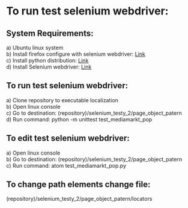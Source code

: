 # To run test selenium webdriver: 
 
## System Requirements: <br/>
a) Ubuntu linux system <br/> 
b) Install firefox configure with selenium webdriver: [Link](https://tecadmin.net/setup-selenium-with-firefox-on-ubuntu/) <br/>
c) Install python distribution: [Link](https://realpython.com/installing-python/#ubuntu) <br/>
d) Install Selenium webdriver: [Link](https://selenium-python.readthedocs.io/installation.html) <br/>
 
## To run test selenium webdriver: <br/>
a) Clone repository to executable localization <br/>
b) Open linux console <br/>
c) Go to destination: (repository)/selenium_testy_2/page_object_patern <br/>
d) Run command: python -m unittest test_mediamarkt_pop <br/>
 
## To edit test selenium webdriver:<br/>
a) Open linux console <br/> 
b) Go to destination: (repository)/selenium_testy_2/page_object_patern <br/>
c) Run command: atom test_mediamarkt_pop.py <br/>
 
## To change path elements change file: <br/>
(repository)/selenium_testy_2/page_object_patern/locators <br/>
